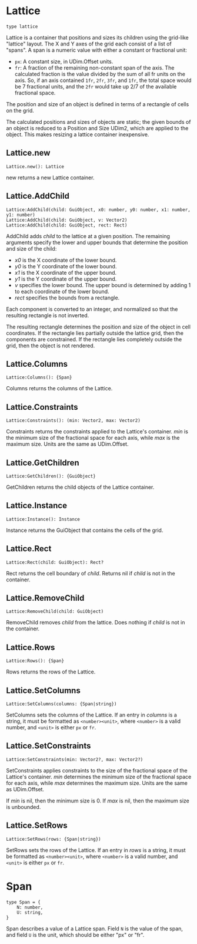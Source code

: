 # Lattice
[Lattice]: #user-content-lattice
```
type lattice
```

Lattice is a container that positions and sizes its children using the
grid-like "lattice" layout. The X and Y axes of the grid each consist of a
list of "spans". A span is a numeric value with either a constant or
fractional unit:

- `px`: A constant size, in UDim.Offset units.
- `fr`: A fraction of the remaining non-constant span of the axis. The
  calculated fraction is the value divided by the sum of all fr units on the
  axis. So, if an axis contained `1fr`, `2fr`, `3fr`, and `1fr`, the total
  space would be 7 fractional units, and the `2fr` would take up 2/7 of the
  available fractional space.

The position and size of an object is defined in terms of a rectangle of
cells on the grid.

The calculated positions and sizes of objects are static; the given bounds of
an object is reduced to a Position and Size UDim2, which are applied to the
object. This makes resizing a lattice container inexpensive.

## Lattice.new
[Lattice.new]: #user-content-latticenew
```
Lattice.new(): Lattice
```

new returns a new Lattice container.

## Lattice.AddChild
[Lattice.AddChild]: #user-content-latticeaddchild
```
Lattice:AddChild(child: GuiObject, x0: number, y0: number, x1: number, y1: number)
Lattice:AddChild(child: GuiObject, v: Vector2)
Lattice:AddChild(child: GuiObject, rect: Rect)
```

AddChild adds *child* to the lattice at a given position. The remaining
arguments specify the lower and upper bounds that determine the position and
size of the child:

- *x0* is the X coordinate of the lower bound.
- *y0* is the Y coordinate of the lower bound.
- *x1* is the X coordinate of the upper bound.
- *y1* is the Y coordinate of the upper bound.
- *v* specifies the lower bound. The upper bound is determined by adding 1 to
  each coordinate of the lower bound.
- *rect* specifies the bounds from a rectangle.

Each component is converted to an integer, and normalized so that the
resulting rectangle is not inverted.

The resulting rectangle determines the position and size of the object in
cell coordinates. If the rectangle lies partially outside the lattice grid,
then the components are constrained. If the rectangle lies completely outside
the grid, then the object is not rendered.

## Lattice.Columns
[Lattice.Columns]: #user-content-latticecolumns
```
Lattice:Columns(): {Span}
```

Columns returns the columns of the Lattice.

## Lattice.Constraints
[Lattice.Constraints]: #user-content-latticeconstraints
```
Lattice:Constraints(): (min: Vector2, max: Vector2)
```

Constraints returns the constraints applied to the Lattice's container.
*min* is the minimum size of the fractional space for each axis, while *max*
is the maximum size. Units are the same as UDim.Offset.

## Lattice.GetChildren
[Lattice.GetChildren]: #user-content-latticegetchildren
```
Lattice:GetChildren(): {GuiObject}
```

GetChildren returns the child objects of the Lattice container.

## Lattice.Instance
[Lattice.Instance]: #user-content-latticeinstance
```
Lattice:Instance(): Instance
```

Instance returns the GuiObject that contains the cells of the grid.

## Lattice.Rect
[Lattice.Rect]: #user-content-latticerect
```
Lattice:Rect(child: GuiObject): Rect?
```

Rect returns the cell boundary of *child*. Returns nil if *child* is not
in the container.

## Lattice.RemoveChild
[Lattice.RemoveChild]: #user-content-latticeremovechild
```
Lattice:RemoveChild(child: GuiObject)
```

RemoveChild removes *child* from the lattice. Does nothing if *child* is
not in the container.

## Lattice.Rows
[Lattice.Rows]: #user-content-latticerows
```
Lattice:Rows(): {Span}
```

Rows returns the rows of the Lattice.

## Lattice.SetColumns
[Lattice.SetColumns]: #user-content-latticesetcolumns
```
Lattice:SetColumns(columns: {Span|string})
```

SetColumns sets the columns of the Lattice. If an entry in *columns* is
a string, it must be formatted as `<number><unit>`, where `<number>` is a
valid number, and `<unit>` is either `px` or `fr`.

## Lattice.SetConstraints
[Lattice.SetConstraints]: #user-content-latticesetconstraints
```
Lattice:SetConstraints(min: Vector2?, max: Vector2?)
```

SetConstraints applies constraints to the size of the fractional space
of the Lattice's container. *min* determines the minimum size of the
fractional space for each axis, while *max* determines the maximum size.
Units are the same as UDim.Offset.

If *min* is nil, then the minimum size is 0. If *max* is nil, then the
maximum size is unbounded.

## Lattice.SetRows
[Lattice.SetRows]: #user-content-latticesetrows
```
Lattice:SetRows(rows: {Span|string})
```

SetRows sets the rows of the Lattice. If an entry in *rows* is a string,
it must be formatted as `<number><unit>`, where `<number>` is a valid number,
and `<unit>` is either `px` or `fr`.

# Span
[Span]: #user-content-span
```
type Span = {
	N: number,
	U: string,
}
```

Span describes a value of a Lattice span. Field `N` is the value of the
span, and field `U` is the unit, which should be either "px" or "fr".

